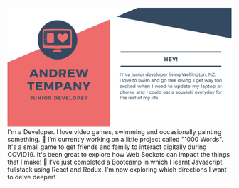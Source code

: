 ![github-header](/github-header.jpg)
I'm a Developer. I love video games, swimming and occasionally painting something. 
🔭 I’m currently working on a little project called "1000 Words". It's a small game to get friends and family to interact digitally during COVID19. It's been great to explore how Web Sockets can impact the things that I make!
🌱 I've just completed a Bootcamp in which I learnt Javascript fullstack using React and Redux. I'm now exploring which directions I want to delve deeper!

